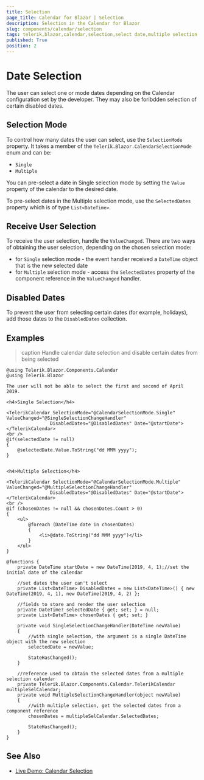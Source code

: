 ```yaml
---
title: Selection
page_title: Calendar for Blazor | Selection
description: Selection in the Calendar for Blazor
slug: components/calendar/selection
tags: telerik,blazor,calendar,selection,select date,multiple selection
published: True
position: 2
---
```


# Date Selection

The user can select one or mode dates depending on the Calendar configuration set by the developer. They may also be foribdden selection of certain disabled dates.

## Selection Mode

To control how many dates the user can select, use the `SelectionMode` property. It takes a member of the `Telerik.Blazor.CalendarSelectionMode` enum and can be:
* `Single`
* `Multiple`

You can pre-select a date in Single selection mode by setting the `Value` property of the calendar to the desired date.

To pre-select dates in the Multiple selection mode, use the `SelectedDates` property which is of type `List<DateTime>`.

## Receive User Selection

To receive the user selection, handle the `ValueChanged`. There are two ways of obtaining the user selection, depending on the chosen selection mode:

* for `Single` selection mode - the event handler received a `DateTime` object that is the new selected date
* for `Multiple` selection mode - access the `SelectedDates` property of the component reference in the `ValueChanged` handler.

## Disabled Dates

To prevent the user from selecting certain dates (for example, holidays), add those dates to the `DisabledDates` collection.

## Examples

>caption Handle calendar date selection and disable certain dates from being selected

````CSHTML
@using Telerik.Blazor.Components.Calendar
@using Telerik.Blazor

The user will not be able to select the first and second of April 2019.

<h4>Single Selection</h4>

<TelerikCalendar SelectionMode="@CalendarSelectionMode.Single" ValueChanged="@SingleSelectionChangeHandler"
                DisabledDates="@DisabledDates" Date="@startDate">
</TelerikCalendar>
<br />
@if(selectedDate != null)
{
	@selectedDate.Value.ToString("dd MMM yyyy");
}


<h4>Multiple Selection</h4>

<TelerikCalendar SelectionMode="@CalendarSelectionMode.Multiple" ValueChanged="@MultipleSelectionChangeHandler"
                DisabledDates="@DisabledDates" Date="@startDate">
</TelerikCalendar>
<br />
@if (chosenDates != null && chosenDates.Count > 0)
{
	<ul>
		@foreach (DateTime date in chosenDates)
		{
			<li>@date.ToString("dd MMM yyyy")</li>
		}
	</ul>
}

@functions {
	private DateTime startDate = new DateTime(2019, 4, 1);//set the initial date of the calendar

	//set dates the user can't select
	private List<DateTime> DisabledDates = new List<DateTime>() { new DateTime(2019, 4, 1), new DateTime(2019, 4, 2) };

	//fields to store and render the user selection
	private DateTime? selectedDate { get; set; } = null;
	private List<DateTime> chosenDates { get; set; }

	private void SingleSelectionChangeHandler(DateTime newValue)
	{
		//with single selection, the argument is a single DateTime object with the new selection
		selectedDate = newValue;

		StateHasChanged();
	}

	//reference used to obtain the selected dates from a multiple selection calendar
	private Telerik.Blazor.Components.Calendar.TelerikCalendar multipleSelCalendar;
	private void MultipleSelectionChangeHandler(object newValue)
	{
		//with multiple selection, get the selected dates from a component reference
		chosenDates = multipleSelCalendar.SelectedDates;

		StateHasChanged();
	}
}

````


## See Also

  * [Live Demo: Calendar Selection](https://demos.telerik.com/blazor/calendar/selection)
  
